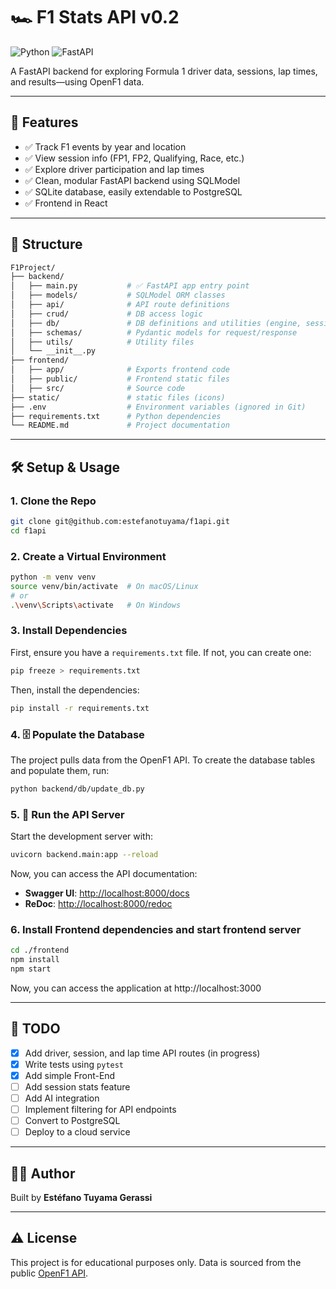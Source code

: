 # 🏎️ F1 Stats API v0.2

![Python](https://img.shields.io/badge/python-3.11-blue)
![FastAPI](https://img.shields.io/badge/fastapi-0.110-green)


A FastAPI backend for exploring Formula 1 driver data, sessions, lap times, and results—using OpenF1 data.

-----

## 🚀 Features

  - ✅ Track F1 events by year and location
  - ✅ View session info (FP1, FP2, Qualifying, Race, etc.)
  - ✅ Explore driver participation and lap times
  - ✅ Clean, modular FastAPI backend using SQLModel
  - ✅ SQLite database, easily extendable to PostgreSQL
  - ✅ Frontend in React

-----

## 📁 Structure

```sh
F1Project/
├── backend/
│   ├── main.py           # ✅ FastAPI app entry point
│   ├── models/           # SQLModel ORM classes
│   ├── api/              # API route definitions
│   ├── crud/             # DB access logic
│   ├── db/               # DB definitions and utilities (engine, sessions, populators)
│   ├── schemas/          # Pydantic models for request/response
│   ├── utils/            # Utility files
│   └── __init__.py
├── frontend/
│   ├── app/              # Exports frontend code
│   ├── public/           # Frontend static files
│   ├── src/              # Source code
├── static/               # static files (icons)
├── .env                  # Environment variables (ignored in Git)
├── requirements.txt      # Python dependencies
└── README.md             # Project documentation
```

-----

## 🛠️ Setup & Usage

### 1\. Clone the Repo

```bash
git clone git@github.com:estefanotuyama/f1api.git
cd f1api
```

### 2\. Create a Virtual Environment

```bash
python -m venv venv
source venv/bin/activate  # On macOS/Linux
# or
.\venv\Scripts\activate   # On Windows
```

### 3\. Install Dependencies

First, ensure you have a `requirements.txt` file. If not, you can create one:

```bash
pip freeze > requirements.txt
```

Then, install the dependencies:

```bash
pip install -r requirements.txt
```

### 4\. 🗄️ Populate the Database

The project pulls data from the OpenF1 API. To create the database tables and populate them, run:

```bash
python backend/db/update_db.py
```

### 5\. 🧪 Run the API Server

Start the development server with:

```bash
uvicorn backend.main:app --reload
```

Now, you can access the API documentation:

  - **Swagger UI**: [http://localhost:8000/docs](http://localhost:8000/docs)
  - **ReDoc**: [http://localhost:8000/redoc](http://localhost:8000/redoc)

### 6\. Install Frontend dependencies and start frontend server

```bash
cd ./frontend
npm install
npm start
```

Now, you can access the application at http://localhost:3000

-----

## 📌 TODO

  - [x] Add driver, session, and lap time API routes (in progress)
  - [x] Write tests using `pytest`
  - [x] Add simple Front-End
  - [ ] Add session stats feature
  - [ ] Add AI integration
  - [ ] Implement filtering for API endpoints
  - [ ] Convert to PostgreSQL
  - [ ] Deploy to a cloud service

-----

## 👨‍💻 Author

Built by **Estéfano Tuyama Gerassi**

-----

## ⚠️ License

This project is for educational purposes only. Data is sourced from the public [OpenF1 API](https://openf1.org/).